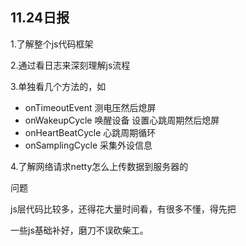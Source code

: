 ## 11.24日报

1.了解整个js代码框架

2.通过看日志来深刻理解js流程

3.单独看几个方法的，如

* onTimeoutEvent  测电压然后熄屏
* onWakeupCycle  唤醒设备 设置心跳周期然后熄屏
* onHeartBeatCycle 心跳周期循环
* onSamplingCycle 采集外设信息

4.了解网络请求netty怎么上传数据到服务器的

问题

js层代码比较多，还得花大量时间看，有很多不懂，得先把

一些js基础补好，磨刀不误砍柴工。